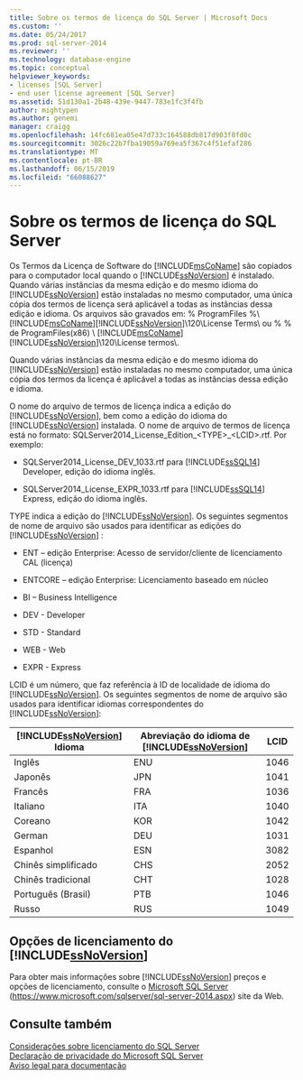 ```yaml
---
title: Sobre os termos de licença do SQL Server | Microsoft Docs
ms.custom: ''
ms.date: 05/24/2017
ms.prod: sql-server-2014
ms.reviewer: ''
ms.technology: database-engine
ms.topic: conceptual
helpviewer_keywords:
- licenses [SQL Server]
- end user license agreement [SQL Server]
ms.assetid: 51d130a1-2b48-439e-9447-783e1fc3f4fb
author: mightypen
ms.author: genemi
manager: craigg
ms.openlocfilehash: 14fc681ea05e47d733c164588db817d903f8fd0c
ms.sourcegitcommit: 3026c22b7fba19059a769ea5f367c4f51efaf286
ms.translationtype: MT
ms.contentlocale: pt-BR
ms.lasthandoff: 06/15/2019
ms.locfileid: "66088627"
---
```

# <a name="about-the-sql-server-license-terms"></a>Sobre os termos de licença do SQL Server
  Os Termos da Licença de Software do [!INCLUDE[msCoName](../includes/msconame-md.md)] são copiados para o computador local quando o [!INCLUDE[ssNoVersion](../includes/ssnoversion-md.md)] é instalado. Quando várias instâncias da mesma edição e do mesmo idioma do [!INCLUDE[ssNoVersion](../includes/ssnoversion-md.md)] estão instaladas no mesmo computador, uma única cópia dos termos de licença será aplicável a todas as instâncias dessa edição e idioma. Os arquivos são gravados em: % ProgramFiles %\\[!INCLUDE[msCoName](../includes/msconame-md.md)][!INCLUDE[ssNoVersion](../includes/ssnoversion-md.md)]\120\License Terms\ ou % % de ProgramFiles(x86) \ [!INCLUDE[msCoName](../includes/msconame-md.md)] [!INCLUDE[ssNoVersion](../includes/ssnoversion-md.md)]\120\License termos\\.  
  
 Quando várias instâncias da mesma edição e do mesmo idioma do [!INCLUDE[ssNoVersion](../includes/ssnoversion-md.md)] estão instaladas no mesmo computador, uma única cópia dos termos da licença é aplicável a todas as instâncias dessa edição e idioma.  
  
 O nome do arquivo de termos de licença indica a edição do [!INCLUDE[ssNoVersion](../includes/ssnoversion-md.md)], bem como a edição do idioma do [!INCLUDE[ssNoVersion](../includes/ssnoversion-md.md)] instalada. O nome de arquivo de termos de licença está no formato: SQLServer2014_License_Edition_\<TYPE>_\<LCID>.rtf. Por exemplo:  
  
-   SQLServer2014_License_DEV_1033.rtf para [!INCLUDE[ssSQL14](../includes/sssql14-md.md)] Developer, edição do idioma inglês.  
  
-   SQLServer2014_License_EXPR_1033.rtf para [!INCLUDE[ssSQL14](../includes/sssql14-md.md)] Express, edição do idioma inglês.  
  
 TYPE indica a edição do [!INCLUDE[ssNoVersion](../includes/ssnoversion-md.md)]. Os seguintes segmentos de nome de arquivo são usados para identificar as edições do [!INCLUDE[ssNoVersion](../includes/ssnoversion-md.md)] :  
  
-   ENT – edição Enterprise: Acesso de servidor/cliente de licenciamento CAL (licença)  
  
-   ENTCORE – edição Enterprise: Licenciamento baseado em núcleo  
  
-   BI – Business Intelligence  
  
-   DEV - Developer  
  
-   STD - Standard  
  
-   WEB - Web  
  
-   EXPR - Express  
  
 LCID é um número, que faz referência à ID de localidade de idioma do [!INCLUDE[ssNoVersion](../includes/ssnoversion-md.md)].  Os seguintes segmentos de nome de arquivo são usados para identificar idiomas correspondentes do [!INCLUDE[ssNoVersion](../includes/ssnoversion-md.md)]:  
  
|[!INCLUDE[ssNoVersion](../includes/ssnoversion-md.md)] Idioma|Abreviação do idioma de [!INCLUDE[ssNoVersion](../includes/ssnoversion-md.md)]|LCID|  
|----------------------------------------|---------------------------------------------------------|----------|  
|Inglês|ENU|1046|  
|Japonês|JPN|1041|  
|Francês|FRA|1036|  
|Italiano|ITA|1040|  
|Coreano|KOR|1042|  
|German|DEU|1031|  
|Espanhol|ESN|3082|  
|Chinês simplificado|CHS|2052|  
|Chinês tradicional|CHT|1028|  
|Português (Brasil)|PTB|1046|  
|Russo|RUS|1049|  
  
## <a name="includessnoversionincludesssnoversion-mdmd-licensing-options"></a>Opções de licenciamento do [!INCLUDE[ssNoVersion](../includes/ssnoversion-md.md)]  
 Para obter mais informações sobre [!INCLUDE[ssNoVersion](../includes/ssnoversion-md.md)] preços e opções de licenciamento, consulte o [Microsoft SQL Server](https://www.microsoft.com/sqlserver/sql-server-2014.aspx) (https://www.microsoft.com/sqlserver/sql-server-2014.aspx) site da Web.  
  
## <a name="see-also"></a>Consulte também  
 [Considerações sobre licenciamento do SQL Server](../../2014/sql-server/install/licensing-considerations-for-sql-server.md)   
 [Declaração de privacidade do Microsoft SQL Server](../../2014/getting-started/microsoft-sql-server-privacy-statement.md)   
 [Aviso legal para documentação](../../2014/getting-started/legal-notice-for-documentation.md)  
  
  
